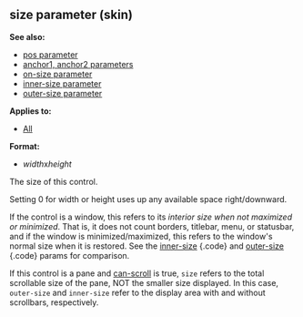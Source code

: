 ## size parameter (skin)
**See also:**
+   [pos parameter](/ref/%7Bskin%7D/param/pos.md) 
+   [anchor1, anchor2 parameters](/ref/%7Bskin%7D/param/anchor.md) 
+   [on-size parameter](/ref/%7Bskin%7D/param/on-size.md) 
+   [inner-size parameter](/ref/%7Bskin%7D/param/inner-size.md) 
+   [outer-size parameter](/ref/%7Bskin%7D/param/outer-size.md) 
<!-- -->
**Applies to:**
+   [All](/ref/%7Bskin%7D/control.md) 
<!-- -->
**Format:**
+   *width*x*height*


The size of this control. 

Setting 0 for width or
height uses up any available space right/downward. 

If the
control is a window, this refers to its *interior size when not
maximized or minimized*. That is, it does not count borders, titlebar,
menu, or statusbar, and if the window is minimized/maximized, this
refers to the window\'s normal size when it is restored. See the
[inner-size](/ref/%7Bskin%7D/param/inner-size.md) {.code} and
[outer-size](/ref/%7Bskin%7D/param/outer-size.md) {.code} params for
comparison. 

If this control is a pane and
[can-scroll](/ref/%7Bskin%7D/param/can-scroll.md) is true, `size`
refers to the total scrollable size of the pane, NOT the smaller size
displayed. In this case, `outer-size` and `inner-size` refer to the
display area with and without scrollbars, respectively.